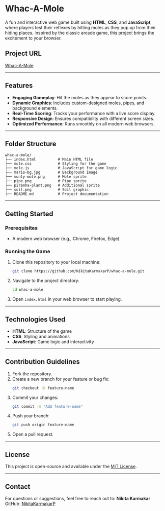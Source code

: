 # Whac-A-Mole

A fun and interactive web game built using **HTML**, **CSS**, and **JavaScript**, where players test their reflexes by hitting moles as they pop up from their hiding places. Inspired by the classic arcade game, this project brings the excitement to your browser.

## Project URL
[Whac-A-Mole](https://nikitakarmakarp.github.io/whac-a-mole/)

---

## Features
- **Engaging Gameplay**: Hit the moles as they appear to score points.
- **Dynamic Graphics**: Includes custom-designed moles, pipes, and background elements.
- **Real-Time Scoring**: Tracks your performance with a live score display.
- **Responsive Design**: Ensures compatibility with different screen sizes.
- **Optimized Performance**: Runs smoothly on all modern web browsers.

---

## Folder Structure
```
whac-a-mole/
├── index.html          # Main HTML file
├── mole.css            # Styling for the game
├── mole.js             # JavaScript for game logic
├── mario-bg.jpg        # Background image
├── monty-mole.png      # Mole sprite
├── pipe.png            # Pipe sprite
├── piranha-plant.png   # Additional sprite
├── soil.png            # Soil graphic
├── README.md           # Project documentation
```

---

## Getting Started

### Prerequisites
- A modern web browser (e.g., Chrome, Firefox, Edge)

### Running the Game
1. Clone this repository to your local machine:
   ```bash
   git clone https://github.com/NikitaKarmakarP/whac-a-mole.git
   ```
2. Navigate to the project directory:
   ```bash
   cd whac-a-mole
   ```
3. Open `index.html` in your web browser to start playing.

---

## Technologies Used
- **HTML**: Structure of the game
- **CSS**: Styling and animations
- **JavaScript**: Game logic and interactivity

---

## Contribution Guidelines
1. Fork the repository.
2. Create a new branch for your feature or bug fix:
   ```bash
   git checkout -b feature-name
   ```
3. Commit your changes:
   ```bash
   git commit -m "Add feature-name"
   ```
4. Push your branch:
   ```bash
   git push origin feature-name
   ```
5. Open a pull request.

---

## License
This project is open-source and available under the [MIT License](LICENSE).

---

## Contact
For questions or suggestions, feel free to reach out to:
**Nikita Karmakar**  
GitHub: [NikitaKarmakarP](https://github.com/NikitaKarmakarP)
